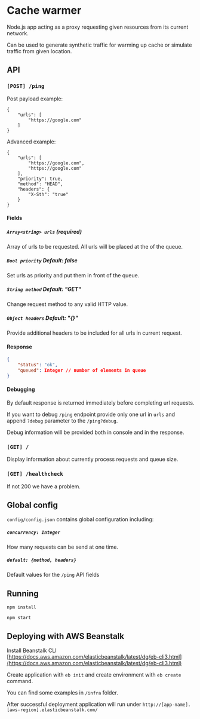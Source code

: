 # Cache warmer

Node.js app acting as a proxy requesting given resources from its
current network.

Can be used to generate synthetic traffic for warming up cache or simulate
traffic from given location.

## API

### `[POST] /ping`

Post payload example:
```
{
	"urls": [
	    "https://google.com"
	]
}
```

Advanced example:
```
{
	"urls": [
	    "https://google.com",
	    "https://google.com"
	],
	"priority": true,
	"method": "HEAD",
	"headers": {
		"X-Sth": "true"
	}
}
```

#### Fields

##### `Array<string> urls` (required)

Array of urls to be requested. All urls will be placed at the of the queue.

##### `Bool priority` _Default: false_

Set urls as priority and put them in front of the queue.

##### `String method` _Default: "GET"_

Change request method to any valid HTTP value.

##### `Object headers` _Default: "{}"_

Provide additional headers to be included for all urls in current request.

#### Response

```json
{
    "status": "ok",
    "queued": Integer // number of elements in queue
}
```

#### Debugging

By default response is returned immediately before completing url requests.

If you want to debug `/ping` endpoint provide only one url in `urls` and
append `?debug` parameter to the `/ping?debug`.

Debug information will be provided both in console and in the response.


### `[GET] /`

Display information about currently process requests and queue size.

### `[GET] /healthcheck`

If not 200 we have a problem.

## Global config

`config/config.json` contains global configuration including:

##### `concurrency: Integer`

How many requests can be send at one time.

##### `default: {method, headers}`

Default values for the `/ping` API fields

## Running

`npm install`

`npm start`

## Deploying with AWS Beanstalk

Install Beanstalk CLI [https://docs.aws.amazon.com/elasticbeanstalk/latest/dg/eb-cli3.html](https://docs.aws.amazon.com/elasticbeanstalk/latest/dg/eb-cli3.html)

Create application with `eb init` and create environment with `eb create` command.

You can find some examples in `/infra` folder.

After successful deployment application will run under
`http://[app-name].[aws-region].elasticbeanstalk.com/`

